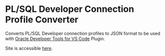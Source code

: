 # PL/SQL Developer Connection Profile Converter

Converts PL/SQL Developer connection profiles to JSON format to be used with [Oracle Developer Tools for VS Code](https://marketplace.visualstudio.com/items?itemName=Oracle.oracledevtools) Plugin.

Site is accessible [here](https://rifatx.github.io/plsql-developer-con-profile-converter/).
